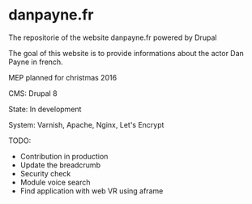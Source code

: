 # danpayne.fr
The repositorie of the website danpayne.fr powered by Drupal

The goal of this website is to provide informations about the actor Dan Payne in french.

MEP planned for christmas 2016

CMS: Drupal 8

State: In development

System: Varnish, Apache, Nginx, Let's Encrypt

TODO:
  - Contribution in production
  - Update the breadcrumb
  - Security check
  - Module voice search
  - Find application with web VR using aframe
